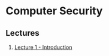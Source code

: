 
# Computer Security

## Lectures

1. [Lecture 1 - Introduction]({{site.baseurl}}/2021-01-12-cs3235-lecture-1)
